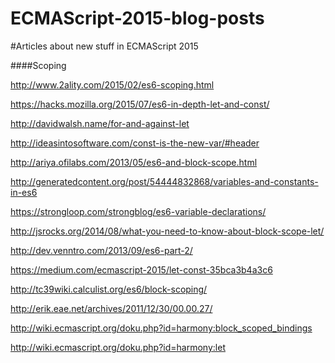 # ECMAScript-2015-blog-posts
#Articles about new stuff in ECMAScript 2015


####Scoping

http://www.2ality.com/2015/02/es6-scoping.html 

https://hacks.mozilla.org/2015/07/es6-in-depth-let-and-const/

http://davidwalsh.name/for-and-against-let

http://ideasintosoftware.com/const-is-the-new-var/#header

http://ariya.ofilabs.com/2013/05/es6-and-block-scope.html

http://generatedcontent.org/post/54444832868/variables-and-constants-in-es6

https://strongloop.com/strongblog/es6-variable-declarations/

http://jsrocks.org/2014/08/what-you-need-to-know-about-block-scope-let/

http://dev.venntro.com/2013/09/es6-part-2/

https://medium.com/ecmascript-2015/let-const-35bca3b4a3c6

http://tc39wiki.calculist.org/es6/block-scoping/

http://erik.eae.net/archives/2011/12/30/00.00.27/

http://wiki.ecmascript.org/doku.php?id=harmony:block_scoped_bindings

http://wiki.ecmascript.org/doku.php?id=harmony:let
